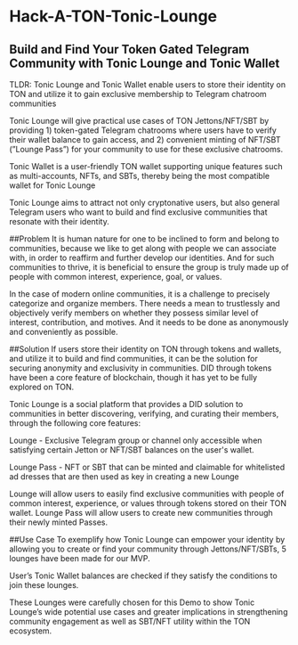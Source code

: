# Hack-A-TON-Tonic-Lounge

## Build and Find Your Token Gated Telegram Community with Tonic Lounge and Tonic Wallet

TLDR:
Tonic Lounge and Tonic Wallet enable users to store their identity on TON and utilize it to gain exclusive membership to Telegram chatroom communities

Tonic Lounge will give practical use cases of TON Jettons/NFT/SBT by providing 1) token-gated Telegram chatrooms where users have to verify their wallet balance to gain access, and 2) convenient minting of NFT/SBT (”Lounge Pass”) for your community to use for these exclusive chatrooms.

Tonic Wallet is a user-friendly TON wallet supporting unique features such as multi-accounts, NFTs, and SBTs, thereby being the most compatible wallet for Tonic Lounge

Tonic Lounge aims to attract not only cryptonative users, but also general Telegram users who want to build and find exclusive communities that resonate with their identity.

##Problem
It is human nature for one to be inclined to form and belong to communities, because we like to get along with people we can associate with, in order to reaffirm and further develop our identities. And for such communities to thrive, it is beneficial to ensure the group is truly made up of people with common interest, experience, goal, or values.

In the case of modern online communities, it is a challenge to precisely categorize and organize members. There needs a mean to trustlessly and objectively verify members on whether they possess similar level of interest, contribution, and motives. And it needs to be done as anonymously and conveniently as possible.

##Solution
If users store their identity on TON through tokens and wallets, and utilize it to build and find communities, it can be the solution for securing anonymity and exclusivity in communities. DID through tokens have been a core feature of blockchain, though it has yet to be fully explored on TON.

Tonic Lounge is a social platform that provides a DID solution to communities in better discovering, verifying, and curating their members, through the following core features:

Lounge - Exclusive Telegram group or channel only accessible when satisfying certain Jetton or NFT/SBT balances on the user's wallet.

Lounge Pass - NFT or SBT that can be minted and claimable for whitelisted ad dresses that are then used as key in creating a new Lounge

Lounge will allow users to easily find exclusive communities with people of common interest, experience, or values through tokens stored on their TON wallet. Lounge Pass will allow users to create new communities through their newly minted Passes.

##Use Case
To exemplify how Tonic Lounge can empower your identity by allowing you to create or find your community through Jettons/NFT/SBTs, 5 lounges have been made for our MVP.

User’s Tonic Wallet balances are checked if they satisfy the conditions to join these lounges.

These Lounges were carefully chosen for this Demo to show Tonic Lounge’s wide potential use cases and greater implications in strengthening community engagement as well as SBT/NFT utility within the TON ecosystem.

